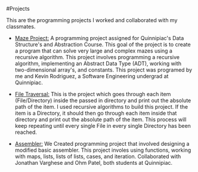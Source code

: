#Projects

This are the programming projects I worked and collaborated with my classmates.

- [Maze Project:](https://github.com/kevin-rodri/MazeProject)
A programming project assigned for Quinnipiac's Data Structure's and Abstraction Course. This goal of the project is to create a program that can solve very large and complex mazes using a recursive algorithm. This project involves programming a recursive algorithm, implementing an Abstract Data Type (ADT), working with two-dimensional array's, and constants. This project was programed by me and Kevin Rodriguez, a Software Engineering undergrad at Quinnipiac.

- [File Traversal:](https://github.com/GandhiHarsh2003/FileTraversal)
This is the project which goes through each item (File/Directory) inside the passed in directory and print out the absolute path of the item. I used recursive algorithms to build this project. If the item is a Directory, it should then go through each item inside that directory and print out the absolute path of the item. This process will keep repeating until every single File in every single Directory has been reached.

- [Assembler:](https://github.com/GandhiHarsh2003/FileTraversal)
 We Created programming project that involved designing a modified basic assembler. This project involes using functions, working with maps, lists, lists of lists, cases, and iteration. Collaborated with Jonathan Varghese and Ohm Patel, both students at Quinnipiac.
